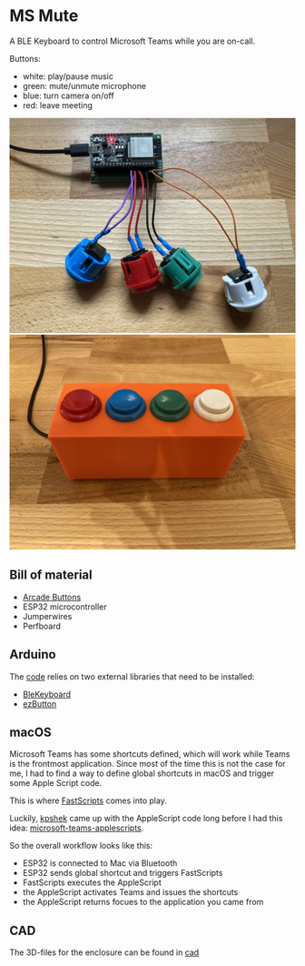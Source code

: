 # MS Mute
A BLE Keyboard to control Microsoft Teams while you are on-call.

Buttons:
- white: play/pause music
- green: mute/unmute microphone
- blue: turn camera on/off
- red: leave meeting

![MS Mute - Opened](./static/PMZH4009.png "MS Mute - Opened")
![MS Mute - Closed](./static/IMG_1654.png "MS Mute - Closed")

## Bill of material
- [Arcade Buttons](https://www.amazon.de/dp/B075DCB7LT)
- ESP32 microcontroller
- Jumperwires
- Perfboard

## Arduino
The [code](./src/msmute.ino) relies on two external libraries that need to be installed:
- [BleKeyboard](https://github.com/T-vK/ESP32-BLE-Keyboard)
- [ezButton](https://github.com/ArduinoGetStarted/button)

## macOS
Microsoft Teams has some shortcuts defined, which will work while Teams is the frontmost application. Since most of the time this is not the case for me, I had to find a way to define global shortcuts in macOS and trigger some Apple Script code.

This is where [FastScripts](https://redsweater.com/fastscripts/) comes into play.

Luckily, [kpshek](https://github.com/kpshek) came up with the AppleScript code long before I had this idea: [microsoft-teams-applescripts](https://github.com/kpshek/microsoft-teams-applescripts).

So the overall workflow looks like this:

- ESP32 is connected to Mac via Bluetooth
- ESP32 sends global shortcut and triggers FastScripts
- FastScripts executes the AppleScript
- the AppleScript activates Teams and issues the shortcuts
- the AppleScript returns focues to the application you came from

## CAD
The 3D-files for the enclosure can be found in [cad](./cad/)
